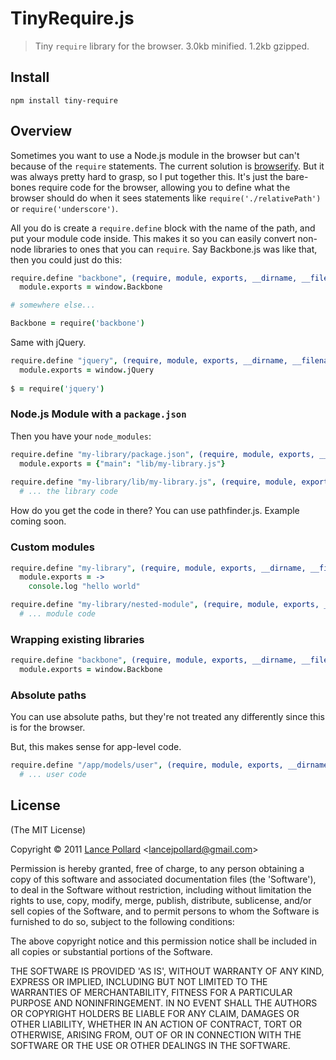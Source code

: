 # TinyRequire.js

> Tiny `require` library for the browser.  3.0kb minified.  1.2kb gzipped.

## Install

```
npm install tiny-require
```

## Overview

Sometimes you want to use a Node.js module in the browser but can't because of the `require` statements.  The current solution is [browserify](https://github.com/substack/node-browserify).  But it was always pretty hard to grasp, so I put together this.  It's just the bare-bones require code for the browser, allowing you to define what the browser should do when it sees statements like `require('./relativePath')` or `require('underscore')`.

All you do is create a `require.define` block with the name of the path, and put your module code inside.  This makes it so you can easily convert non-node libraries to ones that you can `require`.  Say Backbone.js was like that, then you could just do this:

``` coffeescript
require.define "backbone", (require, module, exports, __dirname, __filename) ->
  module.exports = window.Backbone

# somewhere else...

Backbone = require('backbone')
```

Same with jQuery.

``` coffeescript
require.define "jquery", (require, module, exports, __dirname, __filename) ->
  module.exports = window.jQuery
  
$ = require('jquery')
```

### Node.js Module with a `package.json`

Then you have your `node_modules`:

``` coffeescript
require.define "my-library/package.json", (require, module, exports, __dirname, __filename) ->
  module.exports = {"main": "lib/my-library.js"}
  
require.define "my-library/lib/my-library.js", (require, module, exports, __dirname, __filename) ->
  # ... the library code
```

How do you get the code in there?  You can use pathfinder.js.  Example coming soon.

### Custom modules

``` coffeescript
require.define "my-library", (require, module, exports, __dirname, __filename) ->
  module.exports = ->
    console.log "hello world"

require.define "my-library/nested-module", (require, module, exports, __dirname, __filename) ->
  # ... module code
```

### Wrapping existing libraries

``` coffeescript
require.define "backbone", (require, module, exports, __dirname, __filename) ->
  module.exports = window.Backbone
```

### Absolute paths

You can use absolute paths, but they're not treated any differently since this is for the browser.

But, this makes sense for app-level code.

``` coffeescript
require.define "/app/models/user", (require, module, exports, __dirname, __filename) ->
  # ... user code
```

## License

(The MIT License)

Copyright &copy; 2011 [Lance Pollard](http://twitter.com/viatropos) &lt;lancejpollard@gmail.com&gt;

Permission is hereby granted, free of charge, to any person obtaining a copy of this software and associated documentation files (the 'Software'), to deal in the Software without restriction, including without limitation the rights to use, copy, modify, merge, publish, distribute, sublicense, and/or sell copies of the Software, and to permit persons to whom the Software is furnished to do so, subject to the following conditions:

The above copyright notice and this permission notice shall be included in all copies or substantial portions of the Software.

THE SOFTWARE IS PROVIDED 'AS IS', WITHOUT WARRANTY OF ANY KIND, EXPRESS OR IMPLIED, INCLUDING BUT NOT LIMITED TO THE WARRANTIES OF MERCHANTABILITY, FITNESS FOR A PARTICULAR PURPOSE AND NONINFRINGEMENT. IN NO EVENT SHALL THE AUTHORS OR COPYRIGHT HOLDERS BE LIABLE FOR ANY CLAIM, DAMAGES OR OTHER LIABILITY, WHETHER IN AN ACTION OF CONTRACT, TORT OR OTHERWISE, ARISING FROM, OUT OF OR IN CONNECTION WITH THE SOFTWARE OR THE USE OR OTHER DEALINGS IN THE SOFTWARE.
